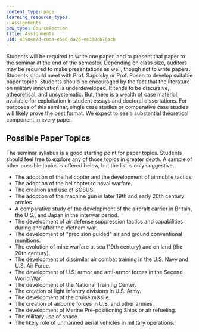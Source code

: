 ```yaml
---
content_type: page
learning_resource_types:
- Assignments
ocw_type: CourseSection
title: Assignments
uid: 43984e7d-c0da-e5a6-da2d-ee330cb76acb
---
```


Students will be required to write one paper, and to present that paper to the seminar at the end of the semester. Depending on class size, auditors may be required to make presentations as well, though not to write papers. Students should meet with Prof. Sapolsky or Prof. Posen to develop suitable paper topics. Students should be encouraged by the fact that the literature on military innovation is underdeveloped. It tends to be discursive, atheoretical, and unsystematic. But, there is a wealth of case material available for exploitation in student essays and doctoral dissertations. For purposes of this seminar, single case studies or comparative case studies will likely prove the best format. We expect to see a substantial theoretical component in every paper.

Possible Paper Topics
---------------------

The seminar syllabus is a good starting point for paper topics. Students should feel free to explore any of those topics in greater depth. A sample of other possible topics is offered below, but the list is only suggestive.

*   The adoption of the helicopter and the development of airmobile tactics.
*   The adoption of the helicopter to naval warfare.
*   The creation and use of SOSUS.
*   The adoption of the machine gun in later 19th and early 20th century armies.
*   A comparative study of the development of the aircraft carrier in Britain, the U.S., and Japan in the interwar period.
*   The development of air defense suppression tactics and capabilities during and after the Vietnam war.
*   The development of "precision guided" air and ground conventional munitions.
*   The evolution of mine warfare at sea (19th century) and on land (the 20th century).
*   The development of dissimilar air combat training in the U.S. Navy and U.S. Air Force.
*   The development of U.S. armor and anti-armor forces in the Second World War.
*   The development of the National Training Center.
*   The creation of light infantry divisions in U.S. Army.
*   The development of the cruise missile.
*   The creation of airborne forces in U.S. and other armies.
*   The development of Marine Pre-positioning Ships or air refueling.
*   The military use of space.
*   The likely role of unmanned aerial vehicles in military operations.